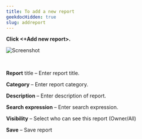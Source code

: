 ```yaml
---
title: To add a new report
geekdocHidden: true
slug: addreport
---
```


<strong>Click <+Add new report>.</strong>

![Screenshot](/cloud_vista/securityanalytics/images/Reports_AddAdHoc.PNG)

&nbsp;

<strong>Report</strong> title – Enter report title.

<strong>Category</strong> – Enter report category.

<strong>Description</strong> – Enter description of report.

<strong>Search expression</strong> – Enter search expression.

<strong>Visibility</strong> – Select who can see this report (Owner/All) 

<strong>Save</strong> – Save report
